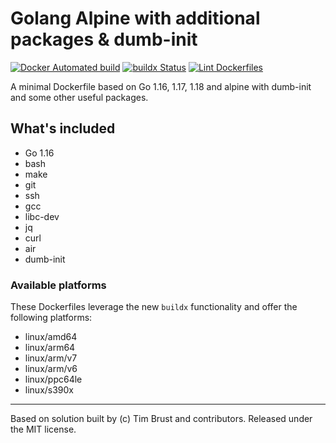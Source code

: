 # Golang Alpine with additional packages & dumb-init

[![Docker Automated build](https://img.shields.io/docker/automated/Neur0toxine/node-alpine-git.svg)](https://hub.docker.com/r/neur0toxine/golang-alpine-dumb-init/)
[![buildx Status](https://github.com/Neur0toxine/docker-golang-alpine-dumb-init/workflows/buildx/badge.svg)](https://github.com/Neur0toxine/docker-golang-alpine-dumb-init/actions?query=workflow%3Abuildx)
[![Lint Dockerfiles](https://github.com/Neur0toxine/docker-golang-alpine-dumb-init/workflows/Lint%20Dockerfiles/badge.svg)](https://github.com/Neur0toxine/docker-golang-alpine-dumb-init/actions?query=workflow%3A%22Lint+Dockerfiles%22)

A minimal Dockerfile based on Go 1.16, 1.17, 1.18 and alpine with dumb-init and some other useful packages.

## What's included

- Go 1.16
- bash
- make
- git
- ssh
- gcc
- libc-dev
- jq
- curl
- air
- dumb-init

### Available platforms

These Dockerfiles leverage the new `buildx` functionality and offer the following platforms:

- linux/amd64
- linux/arm64
- linux/arm/v7
- linux/arm/v6
- linux/ppc64le
- linux/s390x

---

Based on solution built by (c) Tim Brust and contributors. Released under the MIT license.
